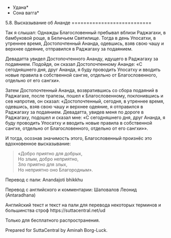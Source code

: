 * Удана*
* Сона вагга*

5\.8\. Высказывание об Ананде
\=\=\=\=\=\=\=\=\=\=\=\=\=\=\=\=\=\=\=\=\=\=\=\=\=\=\=

Так я слышал: Однажды Благословенный пребывал вблизи Раджагахи, в бамбуковой роще, в Беличьем Святилище\. Тогда в день Упосатхи, в утреннее время, Достопочтенный Ананда, одевшись, взяв свою чашу и верхнее одеяние, отправился в Раджагаху за подаянием\.

Девадатта увидел Достопочтенного Ананду, идущего в Раджагаху за подаянием\. Подойдя, он сказал Достопочтенному Ананде: «С сегодняшнего дня, друг Ананда, я буду проводить Упосатху и вводить новые правила в собственной сангхе, отдельно от Благословенного, отдельно от его сангхи»\.

Затем Достопочтенный Ананда, возвратившись со сбора подаяний в Раджагахе, после трапезы, пошел к Благословенному, поклонившись и сев напротив, он сказал: «Достопочтенный, сегодня, в утреннее время, одевшись, взяв свою чашу и верхнее одеяние, я отправился в Раджагаху за подаянием\. Девадатта, увидев меня по дороге в Раджагаху, подошел и сказал мне: «С сегодняшнего дня, друг Ананда, я буду проводить Упосатху и вводить новые правила в собственной сангхе, отдельно от Благословенного, отдельно от его сангхи»»\.

И тогда, осознав значимость этого, Благословенный произнёс это вдохновенное высказывание:

> «Добро приятно для добрых,  
> Но злым, добро неприятно,  
> Зло приятно для злых,  
> Но неприятно оно Благородным»\.

Перевод с пали: Anandajoti bhikkhu

Перевод с английского и комментарии: Шаповалов Леонид \(Antaradhana\)

Английский текст и текст на пали для перевода некоторых терминов и большинства строф https://suttacentral\.net/ud

  

Только для бесплатного распространения\.

  

Prepared for SuttaCentral by Aminah Borg\-Luck\.